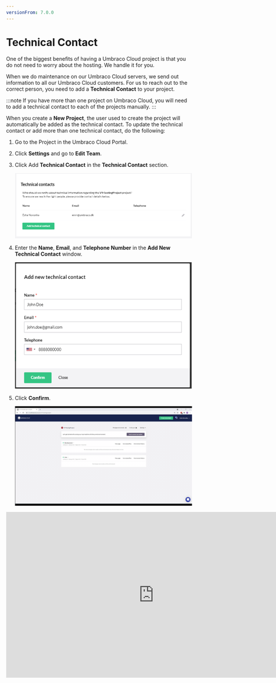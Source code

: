```yaml
---
versionFrom: 7.0.0
---
```


# Technical Contact

One of the biggest benefits of having a Umbraco Cloud project is that you do not need to worry about the hosting. We handle it for you.

When we do maintenance on our Umbraco Cloud servers, we send out information to all our Umbraco Cloud customers. For us to reach out to the correct person, you need to add a **Technical Contact** to your project.

:::note
If you have more than one project on Umbraco Cloud, you will need to add a technical contact to each of the projects manually.
:::

When you create a **New Project**, the user used to create the project will automatically be added as the technical contact. To update the technical contact or add more than one technical contact, do the following:

1. Go to the Project in the Umbraco Cloud Portal.
2. Click **Settings** and go to **Edit Team**.
3. Click Add **Technical Contact** in the **Technical Contact** section.

    ![Add technical contact](images/add-technical-contact.png)
4.  Enter the **Name**, **Email**, and **Telephone Number** in the **Add New Technical Contact** window.

    ![Add technical contact form](images/add-technical-contact-form.png)
5. Click **Confirm**.

    ![Add technical contact form](images/Technical-Contact.gif)

<iframe width="800" height="450" title="How to add a Technical Contact to your Umbraco Cloud project" src="https://www.youtube.com/embed/sjugjnHz3bo?rel=0" frameborder="0" allow="autoplay; encrypted-media" allowfullscreen></iframe>
